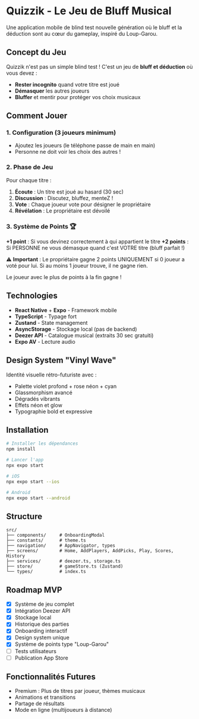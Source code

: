 # Quizzik - Le Jeu de Bluff Musical

Une application mobile de blind test nouvelle génération où le bluff et la déduction sont au cœur du gameplay, inspiré du Loup-Garou.

## Concept du Jeu

Quizzik n'est pas un simple blind test ! C'est un jeu de **bluff et déduction** où vous devez :
- **Rester incognito** quand votre titre est joué
- **Démasquer** les autres joueurs
- **Bluffer** et mentir pour protéger vos choix musicaux

## Comment Jouer

### 1. Configuration (3 joueurs minimum)
- Ajoutez les joueurs (le téléphone passe de main en main)
- Personne ne doit voir les choix des autres !

### 2. Phase de Jeu
Pour chaque titre :
1. **Écoute** : Un titre est joué au hasard (30 sec)
2. **Discussion** : Discutez, bluffez, menteZ !
3. **Vote** : Chaque joueur vote pour désigner le propriétaire
4. **Révélation** : Le propriétaire est dévoilé

### 3. Système de Points 🏆

**+1 point** : Si vous devinez correctement à qui appartient le titre
**+2 points** : Si PERSONNE ne vous démasque quand c'est VOTRE titre (bluff parfait !)

⚠️ **Important** : Le propriétaire gagne 2 points UNIQUEMENT si 0 joueur a voté pour lui. Si au moins 1 joueur trouve, il ne gagne rien.

Le joueur avec le plus de points à la fin gagne !

## Technologies

- **React Native** + **Expo** - Framework mobile
- **TypeScript** - Typage fort
- **Zustand** - State management
- **AsyncStorage** - Stockage local (pas de backend)
- **Deezer API** - Catalogue musical (extraits 30 sec gratuiti)
- **Expo AV** - Lecture audio

## Design System "Vinyl Wave"

Identité visuelle rétro-futuriste avec :
- Palette violet profond + rose néon + cyan
- Glassmorphism avancé
- Dégradés vibrants
- Effets néon et glow
- Typographie bold et expressive

## Installation

```bash
# Installer les dépendances
npm install

# Lancer l'app
npx expo start

# iOS
npx expo start --ios

# Android
npx expo start --android
```

## Structure

```
src/
├── components/     # OnboardingModal
├── constants/      # theme.ts
├── navigation/     # AppNavigator, types
├── screens/        # Home, AddPlayers, AddPicks, Play, Scores, History
├── services/       # deezer.ts, storage.ts
├── store/          # gameStore.ts (Zustand)
└── types/          # index.ts
```

## Roadmap MVP

- [x] Système de jeu complet
- [x] Intégration Deezer API
- [x] Stockage local
- [x] Historique des parties
- [x] Onboarding interactif
- [x] Design system unique
- [x] Système de points type "Loup-Garou"
- [ ] Tests utilisateurs
- [ ] Publication App Store

## Fonctionnalités Futures

- Premium : Plus de titres par joueur, thèmes musicaux
- Animations et transitions
- Partage de résultats
- Mode en ligne (multijoueurs à distance)

